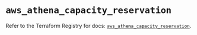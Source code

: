 # `aws_athena_capacity_reservation`

Refer to the Terraform Registry for docs: [`aws_athena_capacity_reservation`](https://registry.terraform.io/providers/hashicorp/aws/5.99.1/docs/resources/athena_capacity_reservation).
